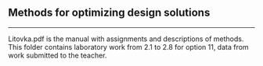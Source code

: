 ## Methods for optimizing design solutions

---
Litovka.pdf is the manual with assignments and descriptions of methods.     
This folder contains laboratory work from 2.1 to 2.8 for option 11, data
from work submitted to the teacher.

